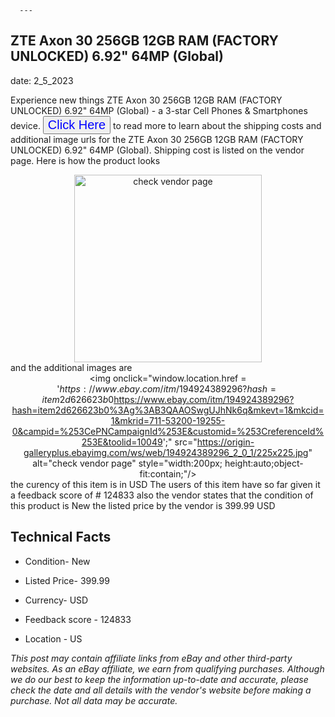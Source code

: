  
      ---
      

 ## ZTE Axon 30 256GB 12GB RAM (FACTORY UNLOCKED) 6.92" 64MP (Global) 

 

      

date: 2_5_2023
     

     
      

Experience new things ZTE Axon 30 256GB 12GB RAM (FACTORY UNLOCKED) 6.92" 64MP (Global) - a 3-star Cell Phones & Smartphones device. <button style="font-size:20px;color:blue" onclick="window.location.href = 'https://www.ebay.com/itm/194924389296?hash=item2d626623b0%3Ag%3AB3QAAOSwgUJhNk6q&mkevt=1&mkcid=1&mkrid=711-53200-19255-0&campid=%253CePNCampaignId%253E&customid=%253CreferenceId%253E&toolid=10049'">Click Here</button> to read more to learn about the shipping costs and additional image urls for the ZTE Axon 30 256GB 12GB RAM (FACTORY UNLOCKED) 6.92" 64MP (Global). Shipping cost is listed on the vendor page. Here is how the product looks <div style="text-align:center;"><img onclick="window.location.href = 'https://www.ebay.com/itm/194924389296?hash=item2d626623b0%3Ag%3AB3QAAOSwgUJhNk6q&mkevt=1&mkcid=1&mkrid=711-53200-19255-0&campid=%253CePNCampaignId%253E&customid=%253CreferenceId%253E&toolid=10049';" src="https://i.ebayimg.com/thumbs/images/g/B3QAAOSwgUJhNk6q/s-l225.jpg" alt="check vendor page" style="width:300px; height:auto;object-fit:contain;" /></div> and the additional images are <div style="text-align:center;"><img onclick="window.location.href = '$https://www.ebay.com/itm/194924389296?hash=item2d626623b0%3Ag%3AB3QAAOSwgUJhNk6q&mkevt=1&mkcid=1&mkrid=711-53200-19255-0&campid=%253CePNCampaignId%253E&customid=%253CreferenceId%253E&toolid=10049';" src="https://i.ebayimg.com/images/g/B3QAAOSwgUJhNk6q/s-l960.jpg" alt="ZTE Axon 30 256GB 12GB RAM (FACTORY UNLOCKED) 6.92" 64MP (Global)" style="width:200px; height:auto;object-fit:contain;" /></div>,<div style="text-align:center;"><img onclick="window.location.href = '$https://www.ebay.com/itm/194924389296?hash=item2d626623b0%3Ag%3AB3QAAOSwgUJhNk6q&mkevt=1&mkcid=1&mkrid=711-53200-19255-0&campid=%253CePNCampaignId%253E&customid=%253CreferenceId%253E&toolid=10049';" src="https://origin-galleryplus.ebayimg.com/ws/web/194924389296_2_0_1/225x225.jpg" alt="check vendor page" style="width:200px; height:auto;object-fit:contain;"/></div> the curency of this item is in USD The users of this item have so far given it a feedback score of # 124833 also the vendor states that the condition of this product is New the listed price by the vendor is  399.99 USD


      
      

 ## Technical Facts 



      
      

 - Condition- New 


      

 - Listed Price- 399.99 


      

 - Currency- USD 


      

 - Feedback score - 124833 


      

 - Location - US 


      
      

*_This post may contain affiliate links from eBay and other third-party websites. As an eBay affiliate, we earn from qualifying purchases. Although we do our best to keep the information up-to-date and accurate, please check the date and all details with the vendor's website before making a purchase. Not all data may be accurate._*



      
      